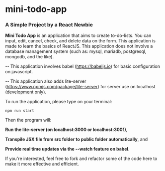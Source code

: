 # mini-todo-app
### A Simple Project by a React Newbie


**Mini Todo App** is an application that aims to create to-do-lists. You can input, edit, cancel, check, and delete data on the form.
This application is made to learn the basics of ReactJS. This application does not involve a database management system (such as: mysql, mariadb, postgresql, mongodb, and the like).


-- This application involves babel (https://babeljs.io) for basic configuration on javascript. 

-- This application also adds lite-server (https://www.npmjs.com/package/lite-server) for server use on localhost (development only).



To run the application, please type on your terminal:

`npm run start`

Then the program will:

  **Run the lite-server (on localhost:3000 or localhost:3001)**,
  
  **Transpile JSX file from src folder to public folder automatically**, and 
  
  **Provide real time updates via the --watch feature on babel**.


If you're interested, feel free to fork and refactor some of the code here to make it more effective and efficient.
